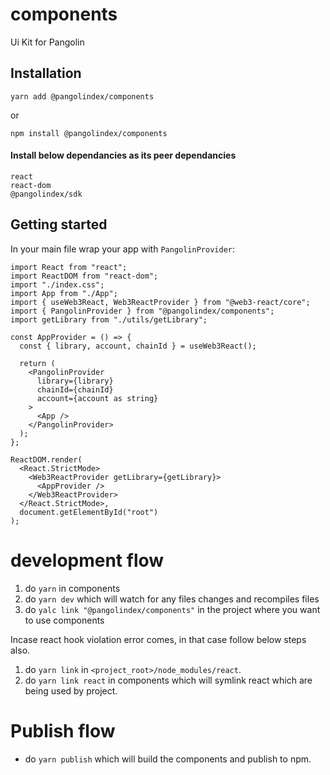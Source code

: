 # components
Ui Kit for Pangolin

## Installation

`yarn add @pangolindex/components`

or

`npm install @pangolindex/components`

#### Install below dependancies as its peer dependancies
```
react
react-dom
@pangolindex/sdk
```

## Getting started

In your main file wrap your app with `PangolinProvider`:

```tsx
import React from "react";
import ReactDOM from "react-dom";
import "./index.css";
import App from "./App";
import { useWeb3React, Web3ReactProvider } from "@web3-react/core";
import { PangolinProvider } from "@pangolindex/components";
import getLibrary from "./utils/getLibrary";

const AppProvider = () => {
  const { library, account, chainId } = useWeb3React();

  return (
    <PangolinProvider
      library={library}
      chainId={chainId}
      account={account as string}
    >
      <App />
    </PangolinProvider>
  );
};

ReactDOM.render(
  <React.StrictMode>
    <Web3ReactProvider getLibrary={getLibrary}>
      <AppProvider />
    </Web3ReactProvider>
  </React.StrictMode>,
  document.getElementById("root")
);
```

# development flow

1. do `yarn` in components
2. do `yarn dev` which will watch for any files changes and recompiles files
3. do `yalc link "@pangolindex/components"` in the project where you want to use components

Incase react hook violation error comes, in that case follow below steps also.

1. do `yarn link` in `<project_root>/node_modules/react`.
2. do `yarn link react` in components which will symlink react which are being used by project.

# Publish flow

- do `yarn publish` which will build the components and publish to npm.
